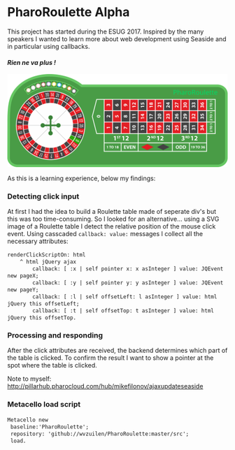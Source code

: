 # PharoRoulette Alpha

This project has started during the ESUG 2017. Inspired by the many speakers I wanted to learn more about web development using Seaside and in particular using callbacks.

#### _Rien ne va plus !_

![PharoRoulette table](./table.svg)

As this is a learning experience, below my findings:

### Detecting click input
At first I had the idea to build a Roulette table made of seperate div's but this was too time-consuming. So I looked for an alternative... using a SVG image of a Roulette table I detect the relative position of the mouse click event. Using casscaded `callback: value:` messages I collect all the necessary attributes:

```Smalltalk
renderClickScriptOn: html
	^ html jQuery ajax
		callback: [ :x | self pointer x: x asInteger ] value: JQEvent new pageX;
		callback: [ :y | self pointer y: y asInteger ] value: JQEvent new pageY;
		callback: [ :l | self offsetLeft: l asInteger ] value: html jQuery this offsetLeft;
		callback: [ :t | self offsetTop: t asInteger ] value: html jQuery this offsetTop.
```
### Processing and responding
After the click attributes are received, the backend determines which part of the table is clicked. To confirm the result I want to show a pointer at the spot where the table is clicked.

Note to myself: http://pillarhub.pharocloud.com/hub/mikefilonov/ajaxupdateseaside

### Metacello load script
```Smalltalk
Metacello new
 baseline:'PharoRoulette';
 repository: 'github://wvzuilen/PharoRoulette:master/src';
 load.
```
